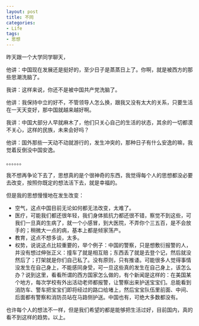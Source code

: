 ```yaml
---
layout: post
title: 不同
categories:
- Life
tags:
- 思想
---
```


昨天跟一个大学同学聊天，

他讲：中国现在发展还是挺好的，至少日子是蒸蒸日上了。你啊，就是被西方的那些思潮洗脑了。  

我讲：这样来说，你还不是被中国共产党洗脑了。

他讲：我保持中立的好不，不管领导人怎么换，跟我又没有太大的关系，只要生活在一天天变好，那中国就越来越好啊。  

我讲：中国大部分人早就麻木了，他们只关心自己的生活的状态，其余的一切都漠不关心，这样的民族，未来会好吗？  

他讲：国外那些一天动不动就游行的，发生冲突的，那种日子有什么安逸的嘛，我觉着反倒没中国安逸。  

。。。。。。

我不想再争论下去了，思想真的是个很神奇的东西，我觉得每个人的思想都没必要去改变，按照你既定的想法活下去，就是幸福的。  

但是我的思想慢慢地在发生改变：  

- 空气，这点中国目前无论如何都无法改变，太难了。
- 医疗，可能我们都还很年轻，我们身体抵抗力都还很不错，察觉不到这些，可我们一旦真的生病了，就一个小感冒，到大医院，不弄你个三五百，是不会放手的；稍微大一点的病，基本上都是倾家荡产。
- 教育，这点不想多谈，太多。
- 权势，说说这点比较重要的，举个例子：中国的警察，只是想敷衍报警的人，并没有想过伸张正义：撞车了就是相互赔；东西丢了就是去登个记，然后就没然后了；打架就是你们自己私了。没有原则，只有推诿。可能很多人觉得事情没发生在自己身上，不能感同身受，可一旦这些真的发生在自己身上，该怎么办？说到这里，看看所谓的西方国家怎么做的，有个新闻是这样的：在美国某个地方，每次学校有外出活动老师都报警，让警察出来护送宝宝们。总能看到消防车、警车把宝宝们即将经过的路口给堵上，然后宝宝队伍里前面、中间、后面都有警察和消防员站在马路侧护送。中国也有，可绝大多数都没有。 

也许每个人的想法不一样，但是我们希望的都是能够把生活过好，目前国内，真的看不到这样的趋势。以上。